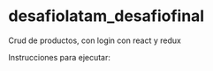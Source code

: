 # desafiolatam_desafiofinal
Crud de productos, con login con react y redux

Instrucciones para ejecutar:
